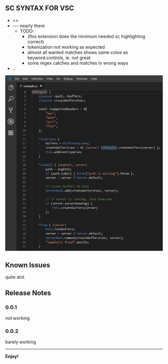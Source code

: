 ## SC SYNTAX FOR VSC

+ <>
+ --- nearly there
  - TODO:
    * (this extension does the minimum needed sc highlighting correct)
    + tokenization not working as expected
    - almost all wanted matches shows same coloe as keyword.controls, ie. not great
    - some regex catches and matches in wrong ways
+ ..

![example](./images/example.png "example")

## Known Issues

quite alot

## Release Notes

### 0.0.1

not working

### 0.0.2

barely working

---------------------------------------------------------------------------------------

**Enjoy!**